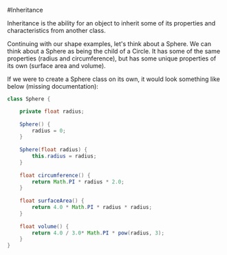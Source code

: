 #Inheritance

Inheritance is the ability for an object to inherit some of its properties and characteristics from another class.

Continuing with our shape examples, let's think about a Sphere.  We can think about a Sphere as being the child of a Circle.  It has some of the same properties (radius and circumference), but has some unique properties of its own (surface area and volume).

If we were to create a Sphere class on its own, it would look something like below (missing documentation):

```Java
class Sphere {

    private float radius;
    
    Sphere() {
        radius = 0;
    }
    
    Sphere(float radius) {
        this.radius = radius;
    }
    
    float circumference() {
        return Math.PI * radius * 2.0;
    }
    
    float surfaceArea() {
        return 4.0 * Math.PI * radius * radius;
    }
    
    float volume() {
        return 4.0 / 3.0* Math.PI * pow(radius, 3);
    }
}
```


